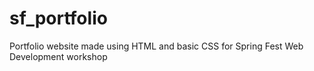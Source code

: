 # sf_portfolio

Portfolio website made using HTML and basic CSS for Spring Fest Web Development workshop
